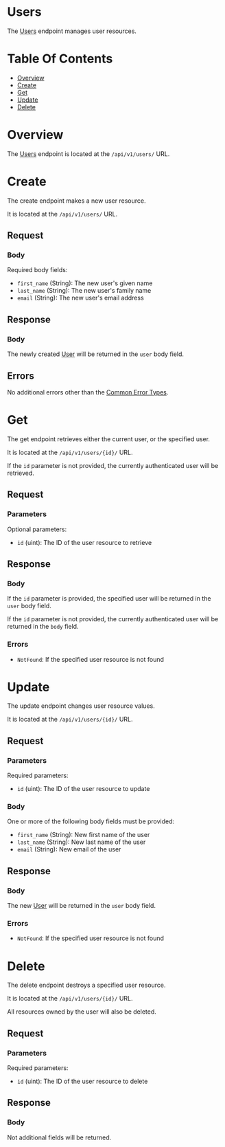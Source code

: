 # Users
The [Users](/server/docs/models/User.md) endpoint manages user resources.

# Table Of Contents
- [Overview](#overview)
- [Create](#create)
- [Get](#get)
- [Update](#update)
- [Delete](#delete)

# Overview
The [Users](/server/docs/models/User.md) endpoint is located at the 
`/api/v1/users/` URL.

# Create
The create endpoint makes a new user resource.  

It is located at the `/api/v1/users/` URL.

## Request
### Body
Required body fields:

- `first_name` (String): The new user's given name
- `last_name` (String): The new user's family name
- `email` (String): The new user's email address

## Response
### Body
The newly created [User](/server/docs/models/User.md#schema) will be returned 
in the `user` body field.

## Errors
No additional errors other than the 
[Common Error Types](/server/docs/Errors.md#common-error-types).

# Get
The get endpoint retrieves either the current user, or the specified user.  

It is located at the `/api/v1/users/{id}/` URL.

If the `id` parameter is not provided, the currently authenticated user will 
be retrieved.

## Request
### Parameters
Optional parameters:

- `id` (uint): The ID of the user resource to retrieve

## Response
### Body
If the `id` parameter is provided, the specified user will be returned in the 
`user` body field.  

If the `id` parameter is not provided, the currently authenticated user will be 
returned in the `body` field.

### Errors
- `NotFound`: If the specified user resource is not found

# Update
The update endpoint changes user resource values.  

It is located at the `/api/v1/users/{id}/` URL.

## Request
### Parameters
Required parameters:

- `id` (uint): The ID of the user resource to update

### Body
One or more of the following body fields must be provided:

- `first_name` (String): New first name of the user
- `last_name` (String): New last name of the user
- `email` (String): New email of the user

## Response
### Body
The new [User](/server/docs/model/User.md#schema) will be returned in the 
`user` body field.

### Errors
- `NotFound`: If the specified user resource is not found

# Delete
The delete endpoint destroys a specified user resource.  

It is located at the `/api/v1/users/{id}/` URL.  

All resources owned by the user will also be deleted.  

## Request
### Parameters
Required parameters:

- `id` (uint): The ID of the user resource to delete

## Response
### Body
Not additional fields will be returned.
